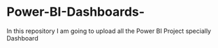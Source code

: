 # Power-BI-Dashboards-
In this repository I am going to upload all the Power BI Project specially Dashboard 
